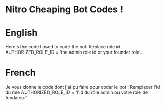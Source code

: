# Nitro Cheaping Bot Codes !

# English
Here's the code I used to code the bot:
Replace role id AUTHORIZED_ROLE_ID = 'the admin role id or your founder role'.

# French
Je vous donne le code dont j'ai pu faire pour coder le bot :
Remplacer l'id du rôle AUTHORIZED_ROLE_ID = 'l'id du rôle admin ou votre rôle de fondateur'
